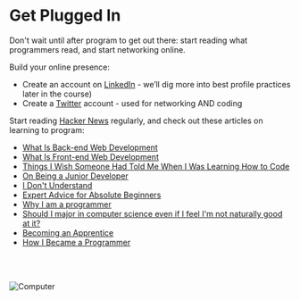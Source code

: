 # Get Plugged In

Don't wait until after program to get out there: start reading what programmers read, and start networking online.

Build your online presence:

- Create an account on [LinkedIn](http://linkedin.com) - we’ll dig more into best profile practices later in the course)
- Create a [Twitter](http://twitter.com) account - used for networking AND coding

Start reading [Hacker News](https://news.ycombinator.com/) regularly, and check out these articles on learning to program:

- [What Is Back-end Web Development](http://blog.generalassemb.ly/what-is-back-end-web-development/)
- [What Is Front-end Web Development](http://blog.generalassemb.ly/what-is-front-end-web-development/)
- [Things I Wish Someone Had Told Me When I Was Learning How to Code](https://medium.com/learning-to-code/565fc9dcb329)
- [On Being a Junior Developer](http://mattsencenbaugh.com/on-being-a-junior-developer/)
- [I Don't Understand](http://bjk5.com/post/38101106878/i-dont-understand)
- [Expert Advice for Absolute Beginners](http://mashable.com/2011/01/14/ruby-on-rails-for-beginners/)
- [Why I am a programmer](http://nathan.ca/2012/12/why-im-a-programmer/)
- [Should I major in computer science even if I feel I'm not naturally good at it?](http://www.quora.com/Computer-Science/Should-I-major-in-computer-science-even-if-I-feel-Im-not-naturally-good-at-it?srid=h4yO&st=ns)
- [Becoming an Apprentice](http://hugomelo.com/becoming-an-apprentice/)
- [How I Became a Programmer](http://mattdeboard.net/2011/11/23/how-i-became-a-programmer/)

<br><br>

![Computer](https://raw.githubusercontent.com/generalassembly-wdi/Prework/master/assets/7530f10-wordle2.jpg)
